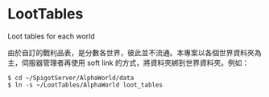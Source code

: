 # LootTables
Loot tables for each world

由於自訂的戰利品表，是分數各世界，彼此並不流通。本專案以各個世界資料夾為主，伺服器管理者再使用 soft link 的方式，將資料夾綁到世界資料夾。例如：

```
$ cd ~/SpigotServer/AlphaWorld/data
$ ln -s ~/LootTables/AlphaWorld loot_tables
```

